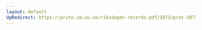 ```yaml
---
layout: default
UpRedirect: https://pruto.im.uu.se/riksdagen-records-pdf/1873/prot-1873--fk--412/prot-1873--fk--412_001.pdf
---
```

